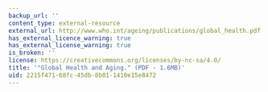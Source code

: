 ```yaml
---
backup_url: ''
content_type: external-resource
external_url: http://www.who.int/ageing/publications/global_health.pdf
has_external_licence_warning: true
has_external_license_warning: true
is_broken: ''
license: https://creativecommons.org/licenses/by-nc-sa/4.0/
title: '"Global Health and Aging." (PDF - 1.6MB)'
uid: 2215f471-68fc-45db-8b01-1410e15e8472
---
```

